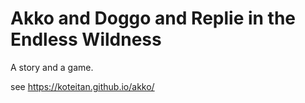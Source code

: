 # Akko and Doggo and Replie in the Endless Wildness

A story and a game.

see https://koteitan.github.io/akko/

